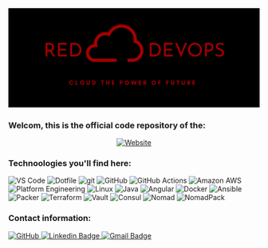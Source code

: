<div align="center">
  <a href="https://red-devops.pl/">
    <img src="https://raw.githubusercontent.com/red-devops/.github/main/red-devops.png">
  </a>
</div>

<h3>Welcom, this is the official code repository of the:</h3>
<div align="center">
    <a href="https://red-devops.pl/">
        <img alt="Website" src="https://img.shields.io/badge/Website-red--devops.pl-informational?style=for-the-badge&color=darkred&logo=vercel&logoColor=white" />
    </a>
</div>

<h3>Technoologies you'll find here:</h3>
<p>
    <img alt="VS Code" src="https://img.shields.io/badge/VSCode-0078D4?style=for-the-badge&logo=visual%20studio%20code&logoColor=white" />
    <img alt="Dotfile" src="https://img.shields.io/badge/.dotfiles-FFC0CB?style=for-the-badge&logoColor=white" />
    <img alt="git" src="https://img.shields.io/badge/-Git-F05032?style=for-the-badge&logo=git&logoColor=white" />
    <img alt="GitHub" src="https://img.shields.io/badge/GitHub-100000?style=for-the-badge&logo=github&logoColor=white" />
    <img alt="GitHub Actions" src="https://img.shields.io/badge/GitHub_Actions-2088FF?style=for-the-badge&logo=github-actions&logoColor=white" />
    <img alt="Amazon AWS" src="https://img.shields.io/badge/Amazon_AWS-FF9900?style=for-the-badge&logo=amazonaws&logoColor=white" />
    <img alt="Platform Engineering" src="https://img.shields.io/badge/Platform Engineering-800080?style=for-the-badge&logoColor=white" />
    <img alt="Linux" src="https://img.shields.io/badge/Linux-FCC624?style=for-the-badge&logo=linux&logoColor=black" />
    <img alt="Java" src="https://img.shields.io/badge/Java-ED8B00?style=for-the-badge&logo=openjdk&logoColor=white" />
    <img alt="Angular" src="https://img.shields.io/badge/Angular-DD0031?style=for-the-badge&logo=angular&logoColor=white" />
    <img alt="Docker" src="https://img.shields.io/badge/Docker-2CA5E0?style=for-the-badge&logo=docker&logoColor=white" />
    <img alt="Ansible" src="https://img.shields.io/badge/Ansible-000000?style=for-the-badge&logo=ansible&logoColor=white" />
    <img alt="Packer" src="https://img.shields.io/badge/Packer-02A8EF.svg?style=for-the-badge&logo=packer&logoColor=white" />
    <img alt="Terraform" src="https://img.shields.io/badge/Terraform-7B42BC?style=for-the-badge&logo=terraform&logoColor=white" />
    <img alt="Vault" src="https://img.shields.io/badge/Vault-000000?style=for-the-badge&logo=vault&logoColor=white" />
    <img alt="Consul" src="https://img.shields.io/badge/Consul-CA2171?style=for-the-badge&logo=consul&logoColor=white" />
    <img alt="Nomad" src="https://img.shields.io/badge/Nomad-00C67E?style=for-the-badge&logo=nomad&logoColor=white" />
    <img alt="NomadPack" src="https://img.shields.io/badge/Nomad--Pack-00C67E?style=for-the-badge&logo=nomad&logoColor=white" />
</p>

<h3>Contact information:</h3>
<p>
     <a href="https://github.com/JaroslawCzerwinski">
     <img alt="GitHub" src="https://img.shields.io/badge/JaroslawCzerwinski-100000?style=for-the-badge&logo=github&logoColor=white" />
    <a href="https://www.linkedin.com/in/jaroslaw-czerwinski-it/">
        <img alt="Linkedin Badge" src="https://img.shields.io/badge/-jaroslaw--czerwinski--it-blue?style=for-the-badge&logo=Linkedin&logoColor=white" />
    </a>
    <a href="mailto:jaroslaw.czerwinski.it@gmail.com">
        <img alt="Gmail Badge" src="https://img.shields.io/badge/-jaroslaw.czerwinski.it@gmail.com-c14438?style=for-the-badge&logo=Gmail&logoColor=white" />
    </a>
</a>
</p>

